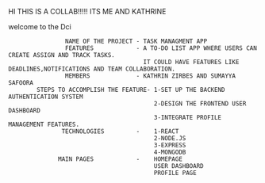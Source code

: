 HI THIS IS A COLLAB!!!!! ITS ME AND KATHRINE     

welcome to the Dci  

                    NAME OF THE PROJECT - TASK MANAGMENT APP
                    FEATURES            - A TO-DO LIST APP WHERE USERS CAN CREATE ASSIGN AND TRACK TASKS.
                                          IT COULD HAVE FEATURES LIKE DEADLINES,NOTIFICATIONS AND TEAM COLLABORATION.
                    MEMBERS             - KATHRIN ZIRBES AND SUMAYYA SAFOORA
            STEPS TO ACCOMPLISH THE FEATURE- 1-SET UP THE BACKEND AUTHENTICATION SYSTEM
                                             2-DESIGN THE FRONTEND USER DASHBOARD
                                             3-INTEGRATE PROFILE MANAGEMENT FEATURES.
                   TECHNOLOGIES         -    1-REACT
                                             2-NODE.JS
                                             3-EXPRESS
                                             4-MONGODB
                  MAIN PAGES            -    HOMEPAGE
                                             USER DASHBOARD
                                             PROFILE PAGE
                      
                                                        










        
